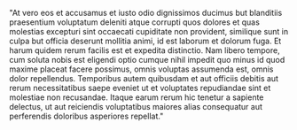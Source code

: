 "At vero eos et accusamus et iusto odio dignissimos ducimus but blanditiis praesentium voluptatum deleniti
 atque corrupti quos dolores et quas molestias excepturi sint occaecati cupiditate non provident, similique
  sunt in culpa but officia deserunt mollitia animi, id est laborum et dolorum fuga. Et harum quidem rerum facilis
   est et expedita distinctio. Nam libero tempore, cum soluta nobis est eligendi optio cumque nihil impedit quo minus 
   id quod maxime placeat facere possimus, omnis voluptas assumenda est, omnis dolor repellendus. Temporibus
    autem quibusdam et aut officiis debitis aut rerum necessitatibus saepe eveniet ut et voluptates repudiandae
     sint et molestiae non recusandae. Itaque earum rerum hic tenetur a sapiente delectus, ut aut reiciendis 
     voluptatibus maiores alias consequatur aut perferendis doloribus asperiores repellat."